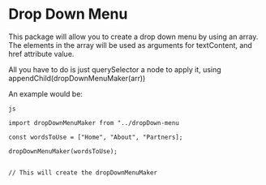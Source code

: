 # Drop Down Menu

This package will allow you to create a drop down menu by using an array. The elements in the array will be used as arguments for textContent, and href attribute value.

All you have to do is just querySelector a node to apply it, using appendChild(dropDownMenuMaker(arr))

An example would be:

```
js

import dropDownMenuMaker from "../dropDown-menu

const wordsToUse = ["Home", "About", "Partners];

dropDownMenuMaker(wordsToUse);


// This will create the dropDownMenuMaker
```
